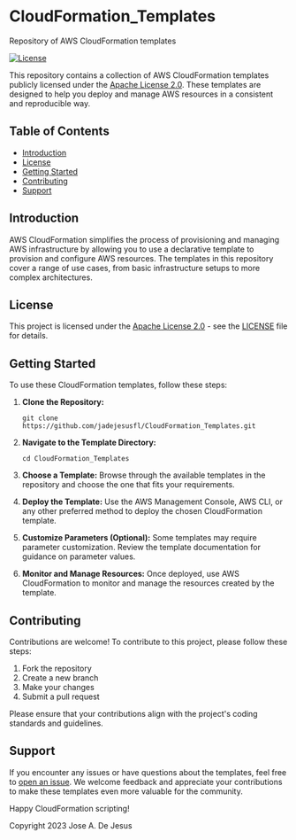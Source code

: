 # CloudFormation_Templates
Repository of AWS CloudFormation templates

[![License](https://img.shields.io/badge/license-Apache%202.0-blue.svg)](https://opensource.org/licenses/Apache-2.0)

This repository contains a collection of AWS CloudFormation templates publicly licensed under the [Apache License 2.0](LICENSE). These templates are designed to help you deploy and manage AWS resources in a consistent and reproducible way.

## Table of Contents

- [Introduction](#introduction)
- [License](#license)
- [Getting Started](#getting-started)
- [Contributing](#contributing)
- [Support](#support)

## Introduction

AWS CloudFormation simplifies the process of provisioning and managing AWS infrastructure by allowing you to use a declarative template to provision and configure AWS resources. The templates in this repository cover a range of use cases, from basic infrastructure setups to more complex architectures.

## License

This project is licensed under the [Apache License 2.0](LICENSE) - see the [LICENSE](LICENSE) file for details.

## Getting Started

To use these CloudFormation templates, follow these steps:

1. **Clone the Repository:**
   ```
   git clone https://github.com/jadejesusfl/CloudFormation_Templates.git
   ```

2. **Navigate to the Template Directory:**
   ```
   cd CloudFormation_Templates
   ```

3. **Choose a Template:**
   Browse through the available templates in the repository and choose the one that fits your requirements.

4. **Deploy the Template:**
   Use the AWS Management Console, AWS CLI, or any other preferred method to deploy the chosen CloudFormation template.

5. **Customize Parameters (Optional):**
   Some templates may require parameter customization. Review the template documentation for guidance on parameter values.

6. **Monitor and Manage Resources:**
   Once deployed, use AWS CloudFormation to monitor and manage the resources created by the template.

## Contributing

Contributions are welcome! To contribute to this project, please follow these steps:

1. Fork the repository
2. Create a new branch
3. Make your changes
4. Submit a pull request

Please ensure that your contributions align with the project's coding standards and guidelines.

## Support

If you encounter any issues or have questions about the templates, feel free to [open an issue](https://github.com/jadejesusfl/CloudFormation_Templates/issues). We welcome feedback and appreciate your contributions to make these templates even more valuable for the community.

Happy CloudFormation scripting!

Copyright 2023 Jose A. De Jesus
